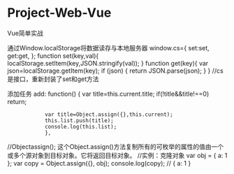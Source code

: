 # Project-Web-Vue
Vue简单实战




通过Window.localStorage将数据读存与本地服务器
window.cs={
		set:set,
		get:get,
	};
	function set(key,val){
		localStorage.setItem(key,JSON.stringify(val));
	}
	function get(key){
		var json=localStorage.getItem(key);
		if (json) {
			return JSON.parse(json);
		}
	}
//cs是接口，重新封装了set和get方法


添加任务
add: function() {
				var title=this.current.title;
				if(!title&&title!==0) return;
				
				var title=Object.assign({},this.current);
				this.list.push(title);
				console.log(this.list);
				},
//Objectassign();
这个Object.assign()方法复制所有的可枚举的属性的值由一个或多个源对象到目标对象。它将返回目标对象。
//实例：克隆对象
var obj = { a: 1 };
var copy = Object.assign({}, obj);
console.log(copy); // { a: 1 }


